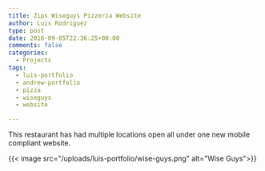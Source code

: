 ```yaml
---
title: Zips Wiseguys Pizzeria Website
author: Luis Rodriguez
type: post
date: 2016-09-05T22:36:25+00:00
comments: false
categories:
  - Projects
tags:
  - luis-portfolio
  - andrew-portfolio
  - pizza
  - wiseguys
  - website

---
```


This restaurant has had multiple locations open all under one new mobile compliant website.

<!--more-->


{{< image src="/uploads/luis-portfolio/wise-guys.png" alt="Wise Guys">}}

